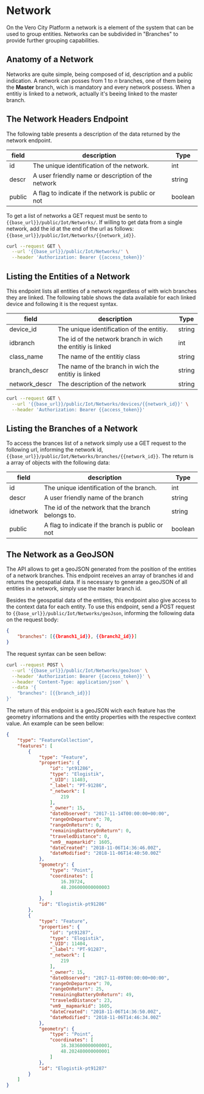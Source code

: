 # Network
On the Vero City Platform a network is a element of the system that can be used to group entities. Networks can be subdivided in "Branches" to provide further grouping capabilities.

## Anatomy of a Network
Networks are quite simple, being composed of id, description and a public indication. A network can posses from 1 to *n* branches, one of them being the **Master** branch, wich is mandatory and every network possess. When a entitiy is linked to a network, actually it's beeing linked to the master branch.


## The Network Headers Endpoint
The following table presents a description of the data returned by the network endpoint.

|  field | description   | Type |
|---|---|---|
| id | The unique identification of the network. | int |
| descr | A user friendly name or description of the network | string |
| public | A flag to indicate if the network is public or not | boolean |

To get a list of networks a GET request must be sento to `{{base_url}}/public/Iot/Networks/`. If willing to get data from a single network, add the id at the end of the url as follows: `{{base_url}}/public/Iot/Networks/{{network_id}}`.

```bash
curl --request GET \
  --url '{{base_url}}/public/Iot/Networks/' \
  --header 'Authorization: Bearer {{access_token}}'
```

## Listing the Entities of a Network
This endpoint lists all entities of a network regardless of with wich branches they are linked. The following table shows the data available for each linked device and following it is the request syntax.

|  field | description   | Type |
|---|---|---|
| device_id | The unique identification of the entitiy. | string |
| idbranch | The id of the network branch in wich the entitiy is linked | int |
| class_name | The name of the entitiy class | string |
| branch_descr | The name of the branch in wich the entitiy is linked | string |
| network_descr | The description of the network | string |

```bash
curl --request GET \
  --url '{{base_url}}/public/Iot/Networks/devices/{{network_id}}' \
  --header 'Authorization: Bearer {{access_token}}'
```

## Listing the Branches of a Network
To access the brances list of a network simply use a GET request to the following url, informing the network id, `{{base_url}}/public/Iot/Networks/branches/{{network_id}}`. The return is a array of objects with the following data:

|  field | description   | Type |
|---|---|---|
| id | The unique identification of the branch. | int |
| descr | A user friendly name of the branch | string |
| idnetwork | The id of the network that the branch belongs to. | string |
| public | A flag to indicate if the branch is public or not | boolean |

## The Network as a GeoJSON
The API allows to get a geoJSON generated from the position of the entities of a network branches. This endpoint receives an array of branches id and returns the geospatial data. If is necessary to generate a geoJSON of all entities in a network, simply use the master branch id.

Besides the geospatial data of the entities, this endpoint also give access to the context data for each entity. To use this endpoint, send a POST request to `{{base_url}}/public/Iot/Networks/geoJson`, informing the following data on the request body:

```json
{
	"branches": [{{branch1_id}}, {{branch2_id}}]
}
```

The request syntax can be seen bellow:

```bash
curl --request POST \
  --url '{{base_url}}/public/Iot/Networks/geoJson' \
  --header 'Authorization: Bearer {{access_token}}' \
  --header 'Content-Type: application/json' \
  --data '{
	"branches": [{{branch_id}}]
}'
```

The return of this endpoint is a geoJSON wich each feature has the geometry informations and the entity properties with the respective context value. An example can be seen bellow:

```json
{
    "type": "FeatureCollection",
    "features": [
        {
            "type": "Feature",
            "properties": {
                "id": "pt91286",
                "type": "Elogistik",
                "_UID": 11403,
                "_label": "PT-91286",
                "_network": [
                    219
                ],
                "_owner": 15,
                "dateObserved": "2017-11-14T00:00:00+00:00",
                "rangeOnDeparture": 70,
                "rangeOnReturn": 0,
                "remainingBatteryOnReturn": 0,
                "traveledDistance": 0,
                "vm9__mapmarkid": 1605,
                "dateCreated": "2018-11-06T14:36:46.00Z",
                "dateModified": "2018-11-06T14:40:50.00Z"
            },
            "geometry": {
                "type": "Point",
                "coordinates": [
                    16.39724,
                    48.206000000000003
                ]
            },
            "id": "Elogistik-pt91286"
        },
        {
            "type": "Feature",
            "properties": {
                "id": "pt91287",
                "type": "Elogistik",
                "_UID": 11404,
                "_label": "PT-91287",
                "_network": [
                    219
                ],
                "_owner": 15,
                "dateObserved": "2017-11-09T00:00:00+00:00",
                "rangeOnDeparture": 70,
                "rangeOnReturn": 25,
                "remainingBatteryOnReturn": 49,
                "traveledDistance": 23,
                "vm9__mapmarkid": 1605,
                "dateCreated": "2018-11-06T14:36:50.00Z",
                "dateModified": "2018-11-06T14:46:34.00Z"
            },
            "geometry": {
                "type": "Point",
                "coordinates": [
                    16.383600000000001,
                    48.202480000000001
                ]
            },
            "id": "Elogistik-pt91287"
        }
    ]
}
```
